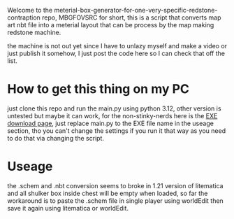 Welcome to the meterial-box-generator-for-one-very-specific-redstone-contraption repo, MBGFOVSRC for short,
this is a script that converts map art nbt file into a meterial layout that can be process by the map making redstone machine.

the machine is not out yet since I have to unlazy myself and make a video or just publish it somehow,
I just post the code here so I can check that off the list.

# How to get this thing on my PC
just clone this repo and run the main.py using python 3.12, other version is untested but maybe it can work,
for the non-stinky-nerds here is the [EXE download page](https://www.google.com),
just replace main.py to the EXE file name in the useage section,
tho you can't change the settings if you run it that way as you need to do that via changing the script.
# Useage

the .schem and .nbt conversion seems to broke in 1.21 version of litematica and all shulker box inside chest will be empty when loaded, so far the workaround is to paste the .schem file in single player using worldEdit then save it again using litematica or worldEdit.
